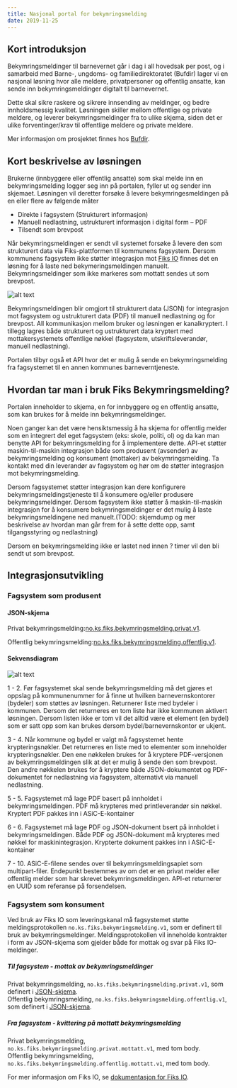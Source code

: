 ```yaml
---
title: Nasjonal portal for bekymringsmelding
date: 2019-11-25 
---
```


## Kort introduksjon

Bekymringsmeldinger til barnevernet går i dag i all hovedsak per post, og i samarbeid med Barne-, ungdoms- og familiedirektoratet (Bufdir) lager vi en nasjonal løsning hvor alle meldere, privatpersoner og offentlig ansatte, kan sende inn bekymringsmeldinger digitalt til barnevernet. 

Dette skal sikre raskere og sikrere innsending av meldinger, og bedre innholdsmessig kvalitet. Løsningen skiller mellom offentlige og private meldere, og leverer bekymringsmeldinger fra to ulike skjema, siden det er ulike forventinger/krav til offentlige meldere og private meldere.

Mer informasjon om prosjektet finnes hos [Bufdir](https://bufdir.no/prosjekter/digibarnevern/leveransene/).

## Kort beskrivelse av løsningen

Brukerne (innbyggere eller offentlig ansatte) som skal melde inn en bekymringsmelding logger seg inn på portalen, fyller ut og sender inn skjemaet. Løsningen vil deretter forsøke å levere bekymringesmeldingen på en eller flere av følgende måter

* Direkte i fagsystem (Strukturert informasjon)
* Manuell nedlastning, ustrukturert informasjon i digital form – PDF
* Tilsendt som brevpost

Når bekymringsmeldingen er sendt vil systemet forsøke å levere den som strukturert data via Fiks-plattformen til kommunens fagsystem. Dersom kommunens fagsystem ikke støtter integrasjon mot [Fiks IO](https://ks-no.github.io/fiks-platform/tjenester/fiksio/) finnes det en løsning for å laste ned bekymeringsmeldingen manuelt. Bekymringsmeldinger som ikke markeres som mottatt sendes ut som brevpost.


![alt text](https://ks-no.github.io/images/Bekymringsmelding_3.png "Overordnet designløsning")

Bekymringsmeldingen blir omgjort til strukturert data (JSON) for integrasjon mot fagsystem og ustrukturert data (PDF) til manuell nedlastning og for brevpost. All kommunikasjon mellom bruker og løsningen er kanalkryptert. I tillegg lagres både strukturert og ustrukturert data kryptert med mottakersystemets offentlige nøkkel (fagsystem, utskriftsleverandør, manuell nedlastning).  

Portalen tilbyr også et API hvor det er mulig å sende en bekymringsmelding fra fagsystemet til en annen kommunes barneverntjeneste.

## Hvordan tar man i bruk Fiks Bekymringsmelding?
Portalen inneholder to skjema, en for innbyggere og en offentlig ansatte, som kan brukes for å melde inn bekymringsmeldinger.

Noen ganger kan det være hensiktsmessig å ha skjema for offentlig melder som en integrert del eget fagsystem (eks: skole, politi, ol) og da kan man benytte API for bekymringsmelding for å implementere dette. API-et støtter maskin-til-maskin integrasjon både som produsent (avsender) av bekymringsmelding og konsument (mottaker) av bekymringsmelding. Ta kontakt med din leverandør av fagsystem og hør om de støtter integrasjon mot bekymringsmelding. 

Dersom fagsystemet støtter integrasjon kan dere konfigurere bekymringsmeldingstjeneste til å konsumere og/eller produsere bekymringsmeldinger. Dersom fagsystem ikke støtter å maskin-til-maskin integrasjon for å konsumere bekymringsmeldinger er det mulig å laste bekymringsmeldingene ned manuelt.(TODO: skjemdump og mer beskrivelse av hvordan man går frem for å sette dette opp, samt tilgangsstyring og nedlastning)

Dersom en bekymringsmelding ikke er lastet ned innen ? timer vil den bli sendt ut som brevpost.

## Integrasjonsutvikling

### Fagsystem som produsent
#### JSON-skjema
Privat bekymringsmelding:[no.ks.fiks.bekymringsmelding.privat.v1](https://raw.githubusercontent.com/ks-no/fiks-io-bekymringsmelding-protokoll/master/schema/domain/privat.bekymringsmelding.v1.json).

Offentlig bekymringsmelding:[no.ks.fiks.bekymringsmelding.offentlig.v1](https://raw.githubusercontent.com/ks-no/fiks-io-bekymringsmelding-protokoll/master/schema/domain/offentlig.bekymringsmelding.v1.json).

#### Sekvensdiagram
![alt text](https://ks-no.github.io/images/FagsystemSomProdusent.png "FagsystemSomProdusent")

1 - 2. Før fagsystemet skal sende bekymringsmelding må det gjøres et oppslag på kommunenummer for å finne ut hvilken barnevernskontorer (bydeler) som støttes av løsningen. Returnerer liste med bydeler i kommunen. Dersom det returneres en tom liste har ikke kommunen aktivert løsningen. Dersom listen ikke er tom vil det alltid være et element (en bydel) som er satt opp som kan brukes dersom bydel/barnevernskontor er ukjent.

3 - 4. Når kommune og bydel er valgt må fagsystemet hente krypteringsnøkler. Det returneres en liste med to elementer som inneholder krypteringsnøkler. Den ene nøkkelen brukes for å kryptere PDF-versjonen av bekymringsmeldingen slik at det er mulig å sende den som brevpost. Den andre nøkkelen brukes for å kryptere både JSON-dokumentet og PDF-dokumentet for nedlastning via fagsystem, alternativt via manuell nedlastning.

5 - 5. Fagsystemet må lage PDF basert på innholdet i bekymringsmeldingen. PDF må krypteres med printleverandør sin nøkkel. Kryptert PDF pakkes inn i ASiC-E-kontainer

6 - 6. Fagsystemet må lage PDF og JSON-dokument bsert på innholdet i bekymringsmeldingen. Både PDF og JSON-dokument må krypteres med nøkkel for maskinintegrasjon. Krypterte dokument pakkes inn i ASiC-E-kontainer

7 - 10. ASiC-E-filene sendes over til bekymringsmeldingsapiet som multipart-filer. Endepunkt bestemmes av om det er en privat melder eller offentlig melder som har skrevet bekymringsmeldingen. API-et returnerer en UUID som referanse på forsendelsen. 

### Fagsystem som konsument
Ved bruk av Fiks IO som leveringskanal må fagsystemet støtte meldingsprotokollen ```no.ks.fiks.bekymringsmelding.v1```, som er definert til bruk av bekymringsmeldinger. Meldingsprotokollen vil inneholde kontrakter i form av JSON-skjema som gjelder både for mottak og svar på Fiks IO-meldinger.

##### Til fagsystem - mottak av bekymringsmeldinger
Privat bekymringsmelding, ```no.ks.fiks.bekymringsmelding.privat.v1```, som definert i [JSON-skjema](https://raw.githubusercontent.com/ks-no/fiks-io-bekymringsmelding-protokoll/master/schema/domain/privat.bekymringsmelding.v1.json).\
Offentlig bekymringsmelding, ```no.ks.fiks.bekymringsmelding.offentlig.v1```, som definert i [JSON-skjema](https://raw.githubusercontent.com/ks-no/fiks-io-bekymringsmelding-protokoll/master/schema/domain/offentlig.bekymringsmelding.v1.json).

##### Fra fagsystem - kvittering på mottatt bekymringsmelding
Privat bekymringsmelding, ```no.ks.fiks.bekymringsmelding.privat.mottatt.v1```, med tom body.\
Offentlig bekymringsmelding, ```no.ks.fiks.bekymringsmelding.offentlig.mottatt.v1```, med tom body.

For mer informasjon om Fiks IO, se [dokumentasjon for Fiks IO](https://ks-no.github.io/fiks-platform/tjenester/fiksio/).
